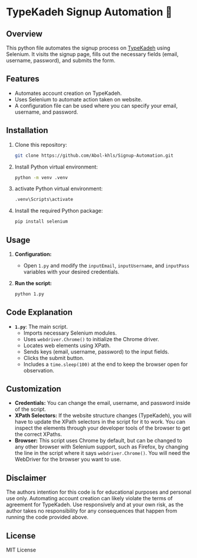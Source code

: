 # TypeKadeh Signup Automation 🚀

## Overview

This python file automates the signup process on [TypeKadeh](https://typekadeh.com) using Selenium. It visits the signup page, fills out the necessary fields (email, username, password), and submits the form.

## Features

*   Automates account creation on TypeKadeh.
*   Uses Selenium to automate action taken on website.
*   A configuration file can be used where you can specify your email, username, and password.

## Installation

1.  Clone this repository:

    ```sh
    git clone https://github.com/Abol-khls/Signup-Automation.git
    ```

3.  Install Python virtual environment:

    ```sh
    python -m venv .venv
    ```

4.  activate Python virtual environment:

    ```sh
    .venv\Scripts\activate
    ```

2.  Install the required Python package:

    ```sh
    pip install selenium
    ```

## Usage

1.  **Configuration:**
    *   Open `1.py` and modify the `inputEmail`, `inputUsername`, and `inputPass` variables with your desired credentials.
2.  **Run the script:**

    ```sh
    python 1.py
    ```

## Code Explanation

*   **`1.py`**: The main script.
    *   Imports necessary Selenium modules.
    *   Uses `webdriver.Chrome()` to initialize the Chrome driver.
    *   Locates web elements using XPath.
    *   Sends keys (email, username, password) to the input fields.
    *   Clicks the submit button.
    *   Includes a `time.sleep(100)` at the end to keep the browser open for observation.

## Customization

*   **Credentials:** You can change the email, username, and password inside of the script.
*   **XPath Selectors:** If the website structure changes (TypeKadeh), you will have to update the XPath selectors in the script for it to work.  You can inspect the elements through your developer tools of the browser to get the correct XPaths.
*   **Browser:**  This script uses Chrome by default, but can be changed to any other browser with Selenium support, such as Firefox, by changing the line in the script where it says `webdriver.Chrome()`.  You will need the WebDriver for the browser you want to use.

## Disclaimer

The authors intention for this code is for educational purposes and personal use only.  Automating account creation can likely violate the terms of agreement for TypeKadeh. Use responsively and at your own risk, as the author takes no responsibility for any consequences that happen from running the code provided above.

## License

MIT License